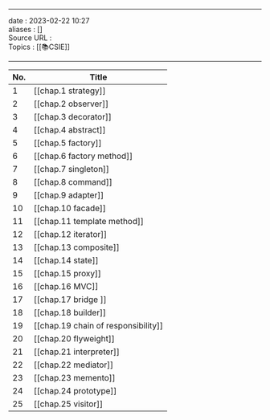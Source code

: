 ___
date : 2023-02-22 10:27<br>
aliases : []<br>
Source URL : <br>
Topics : [[📚CSIE]] 
___
| No. | Title                                |
| --- | ------------------------------------ |
| 1   | [[chap.1 strategy]]                  |
| 2   | [[chap.2 observer]]                  |
| 3   | [[chap.3 decorator]]                 |
| 4   | [[chap.4 abstract]]                  |
| 5   | [[chap.5 factory]]                   |
| 6   | [[chap.6 factory method]]            |
| 7   | [[chap.7 singleton]]                 |
| 8   | [[chap.8 command]]                   |
| 9   | [[chap.9 adapter]]                   |
| 10  | [[chap.10 facade]]                   |
| 11  | [[chap.11 template method]]          |
| 12  | [[chap.12 iterator]]                 |
| 13  | [[chap.13 composite]]                |
| 14  | [[chap.14 state]]                    |
| 15  | [[chap.15 proxy]]                    |
| 16  | [[chap.16 MVC]]                      |
| 17  | [[chap.17 bridge ]]                  |
| 18  | [[chap.18 builder]]                  |
| 19  | [[chap.19 chain of responsibility]] |
| 20  | [[chap.20 flyweight]]                |
| 21  | [[chap.21 interpreter]]              |
| 22  | [[chap.22 mediator]]                 |
| 23  | [[chap.23 memento]]                  |
| 24  | [[chap.24 prototype]]                |
| 25  | [[chap.25 visitor]]                  |
